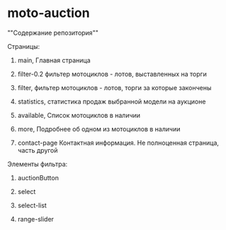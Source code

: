 # moto-auction

""Содержание репозитория""

Страницы:
1. main,
   Главная страница

2. filter-0.2
   фильтер мотоциклов - лотов, выставленных на торги

3. filter,
   фильтер мотоциклов - лотов, торги за которые закончены

4. statistics,
   статистика продаж выбранной модели на аукционе
   
5. available,
   Список мотоциклов в наличии
  
6. more,
   Подробнее об одном из мотоциклов в наличии

7. contact-page
   Контактная информация. Не полноценная страница, часть другой

Элементы фильтра:
1. auctionButton

2. select

3. select-list

4. range-slider


